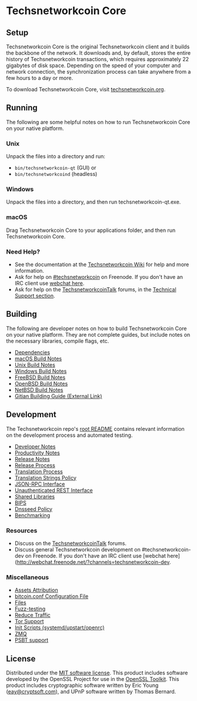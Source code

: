 Techsnetworkcoin Core
=============

Setup
---------------------
Techsnetworkcoin Core is the original Techsnetworkcoin client and it builds the backbone of the network. It downloads and, by default, stores the entire history of Techsnetworkcoin transactions, which requires approximately 22 gigabytes of disk space. Depending on the speed of your computer and network connection, the synchronization process can take anywhere from a few hours to a day or more.

To download Techsnetworkcoin Core, visit [techsnetworkcoin.org](https://techsnetworkcoin.org/).

Running
---------------------
The following are some helpful notes on how to run Techsnetworkcoin Core on your native platform.

### Unix

Unpack the files into a directory and run:

- `bin/techsnetworkcoin-qt` (GUI) or
- `bin/techsnetworkcoind` (headless)

### Windows

Unpack the files into a directory, and then run techsnetworkcoin-qt.exe.

### macOS

Drag Techsnetworkcoin Core to your applications folder, and then run Techsnetworkcoin Core.

### Need Help?

* See the documentation at the [Techsnetworkcoin Wiki](https://techsnetworkcoin.info/)
for help and more information.
* Ask for help on [#techsnetworkcoin](http://webchat.freenode.net?channels=techsnetworkcoin) on Freenode. If you don't have an IRC client use [webchat here](http://webchat.freenode.net?channels=techsnetworkcoin).
* Ask for help on the [TechsnetworkcoinTalk](https://techsnetworkcointalk.io/) forums, in the [Technical Support section](https://techsnetworkcointalk.io/c/technical-support).

Building
---------------------
The following are developer notes on how to build Techsnetworkcoin Core on your native platform. They are not complete guides, but include notes on the necessary libraries, compile flags, etc.

- [Dependencies](dependencies.md)
- [macOS Build Notes](build-osx.md)
- [Unix Build Notes](build-unix.md)
- [Windows Build Notes](build-windows.md)
- [FreeBSD Build Notes](build-freebsd.md)
- [OpenBSD Build Notes](build-openbsd.md)
- [NetBSD Build Notes](build-netbsd.md)
- [Gitian Building Guide (External Link)](https://github.com/bitcoin-core/docs/blob/master/gitian-building.md)

Development
---------------------
The Techsnetworkcoin repo's [root README](/README.md) contains relevant information on the development process and automated testing.

- [Developer Notes](developer-notes.md)
- [Productivity Notes](productivity.md)
- [Release Notes](release-notes.md)
- [Release Process](release-process.md)
- [Translation Process](translation_process.md)
- [Translation Strings Policy](translation_strings_policy.md)
- [JSON-RPC Interface](JSON-RPC-interface.md)
- [Unauthenticated REST Interface](REST-interface.md)
- [Shared Libraries](shared-libraries.md)
- [BIPS](bips.md)
- [Dnsseed Policy](dnsseed-policy.md)
- [Benchmarking](benchmarking.md)

### Resources
* Discuss on the [TechsnetworkcoinTalk](https://techsnetworkcointalk.io/) forums.
* Discuss general Techsnetworkcoin development on #techsnetworkcoin-dev on Freenode. If you don't have an IRC client use [webchat here](http://webchat.freenode.net/?channels=techsnetworkcoin-dev.

### Miscellaneous
- [Assets Attribution](assets-attribution.md)
- [bitcoin.conf Configuration File](bitcoin-conf.md)
- [Files](files.md)
- [Fuzz-testing](fuzzing.md)
- [Reduce Traffic](reduce-traffic.md)
- [Tor Support](tor.md)
- [Init Scripts (systemd/upstart/openrc)](init.md)
- [ZMQ](zmq.md)
- [PSBT support](psbt.md)

License
---------------------
Distributed under the [MIT software license](/COPYING).
This product includes software developed by the OpenSSL Project for use in the [OpenSSL Toolkit](https://www.openssl.org/). This product includes
cryptographic software written by Eric Young ([eay@cryptsoft.com](mailto:eay@cryptsoft.com)), and UPnP software written by Thomas Bernard.
